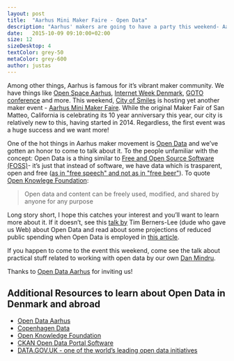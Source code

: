 ```yaml
---
layout: post
title:  "Aarhus Mini Maker Faire - Open Data"
description: "Aarhus' makers are going to have a party this weekend- Aarhus Mini Maker Faire! Come see our presentation about Open Data and say hi :)"
date:   2015-10-09 09:10:00+02:00
size: 12
sizeDesktop: 4
textColor: grey-50
metaColor: grey-600
author: justas
---
```


Among other things, Aarhus is famous for it’s vibrant maker community. We have things like [Open Space Aarhus][osaa], [Internet Week Denmark][iwd], [GOTO conference][goto] and more. This weekend, [City of Smiles][aarhus] is hosting yet another maker event - [Aarhus Mini Maker Faire][mini-maker-faire]. While the original Maker Fair of San Matteo, California is celebrating its 10 year anniversary this year, our city is relatively new to this, having started in 2014. Regardless, the first event was a huge success and we want more!

One of the hot things in Aarhus maker movement is [Open Data][open-data] and we’ve gotten an honor to come to talk about it. To the people unfamiliar with the concept: Open Data is a thing similar to [Free and Open Source Software (FOSS)][foss]- it’s just that instead of software, we have data which is trasparent, open and free ([as in "free speech" and not as in "free beer"][gratis-libre]). To quote [Open Knowlege Foundation][okfn-open-definition]:

> Open data and content can be freely used, modified, and shared by anyone for any purpose

Long story short, I hope this catches your interest and you’ll want to learn more about it. If it doesn’t, see this [talk by][timbl-open-data] Tim Berners-Lee (dude who gave us Web) about Open Data and read about some projections of reduced public spending when Open Data is employed in [this article][eu-open-data].

If you happen to come to the event this weekend, come see the talk about practical stuff related to working with open data by our own [Dan Mindru][dan].

Thanks to [Open Data Aarhus][odaa] for inviting us!

## Additional Resources to learn about Open Data in Denmark and abroad

- [Open Data Aarhus][odaa]
- [Copenhagen Data][datakk]
- [Open Knowledge Foundation][okfn]
- [CKAN Open Data Portal Software][ckan]
- [DATA.GOV.UK - one of the world’s leading open data initiatives][dgu]

[aarhus]: http://www.euregme.com/pre/aarhus-city-of-smiles/
[ckan]: http://ckan.org/
[dan]: https://twitter.com/d4m1n
[datakk]: http://data.kk.dk/
[dgu]: https://data.gov.uk/
[eu-open-data]: http://www.theguardian.com/public-leaders-network/blog/2012/jul/10/european-governments-race-open-data
[foss]: https://en.wikipedia.org/wiki/Free_and_open-source_software
[goto]: http://gotocon.com/
[gratis-libre]: https://en.wikipedia.org/wiki/Gratis_versus_libre
[iwd]: http://internetweekdenmark.com/
[mini-maker-faire]: http://makerfaireaarhus.dk/
[odaa]: http://www.odaa.dk/
[okfn-open-definition]: http://opendefinition.org/
[okfn]: https://okfn.org/
[open-data]: https://en.wikipedia.org/wiki/Open_data
[osaa]: http://osaa.dk/
[timbl-open-data]: https://www.ted.com/talks/tim_berners_lee_the_year_open_data_went_worldwide?language=en
